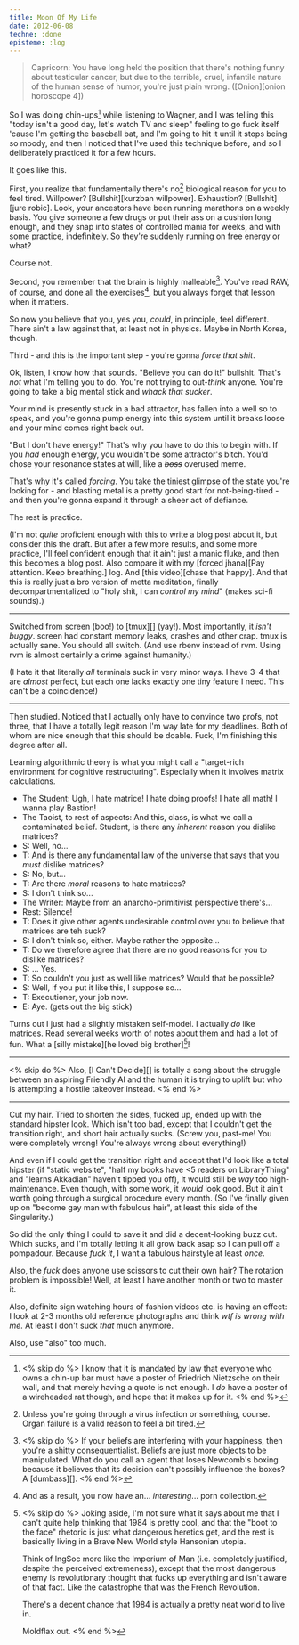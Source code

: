 ```yaml
---
title: Moon Of My Life
date: 2012-06-08
techne: :done
episteme: :log
---
```


> Capricorn: You have long held the position that there's nothing funny about testicular cancer, but due to the terrible, cruel, infantile nature of the human sense of humor, you're just plain wrong. ([Onion][onion horoscope 4])

So I was doing chin-ups[^chin] while listening to Wagner, and I was telling this "today isn't a good day, let's watch TV and sleep" feeling to go fuck itself 'cause I'm getting the baseball bat, and I'm going to hit it until it stops being so moody, and then I noticed that I've used this technique before, and so I deliberately practiced it for a few hours. 

It goes like this.

First, you realize that fundamentally there's no[^virus] biological reason for you to feel tired. Willpower? [Bullshit][kurzban willpower]. Exhaustion? [Bullshit][jure robic]. Look, your ancestors have been running marathons on a weekly basis. You give someone a few drugs or put their ass on a cushion long enough, and they snap into states of controlled mania for weeks, and with some practice, indefinitely. So they're suddenly running on free energy or what?

Course not.

Second, you remember that the brain is highly malleable[^reality]. You've read RAW, of course, and done all the exercises[^porn], but you always forget that lesson when it matters.

So now you believe that you, yes you, *could*, in principle, feel different. There ain't a law against that, at least not in physics. Maybe in North Korea, though.

Third - and this is the important step - you're gonna *force that shit*.

Ok, listen, I know how that sounds. "Believe you can do it!" bullshit. That's *not* what I'm telling you to do. You're not trying to out-*think* anyone. You're going to take a big mental stick and *whack that sucker*.

[^virus]: Unless you're going through a virus infection or something, course. Organ failure is a valid reason to feel a bit tired.

[^porn]: And as a result, you now have an... *interesting*... porn collection.

Your mind is presently stuck in a bad attractor, has fallen into a well so to speak, and you're gonna pump energy into this system until it breaks loose and your mind comes right back out.

"But I don't have energy!" That's why you have to do this to begin with. If you *had* enough energy, you wouldn't be some attractor's bitch. You'd chose your resonance states at will, like a <del>*boss*</del> overused meme.

That's why it's called *forcing*. You take the tiniest glimpse of the state you're looking for - and blasting metal is a pretty good start for not-being-tired - and then you're gonna expand it through a sheer act of defiance.

The rest is practice.

(I'm not *quite* proficient enough with this to write a blog post about it, but consider this the draft. But after a few more results, and some more practice, I'll feel confident enough that it ain't just a manic fluke, and then this becomes a blog post. Also compare it with my [forced jhana][Pay attention. Keep breathing.] log. And [this video][chase that happy]. And that this is really just a bro version of metta meditation, finally decompartmentalized to "holy shit, I can *control my mind*" (makes sci-fi sounds).)

[^chin]:
    <% skip do %>
    I know that it is mandated by law that everyone who owns a chin-up bar must have a poster of Friedrich Nietzsche on their wall, and that merely having a quote is not enough. I *do* have a poster of a wireheaded rat though, and hope that it makes up for it.
    <% end %>

[^reality]:
    <% skip do %>
    If your beliefs are interfering with your happiness, then you're a shitty consequentialist. Beliefs are just more objects to be manipulated. What do you call an agent that loses Newcomb's boxing because it believes that its decision can't possibly influence the boxes? A [dumbass][].
    <% end %>

---

Switched from screen (boo!) to [tmux][] (yay!). Most importantly, it *isn't buggy*. screen had constant memory leaks, crashes and other crap. tmux is actually sane. You should all switch. (And use rbenv instead of rvm. Using rvm is almost certainly a crime against humanity.)

(I hate it that literally *all* terminals suck in very minor ways. I have 3-4 that are *almost* perfect, but each one lacks exactly one tiny feature I need. This can't be a coincidence!)

---

Then studied. Noticed that I actually only have to convince two profs, not three, that I have a totally legit reason I'm way late for my deadlines. Both of whom are nice enough that this should be doable. Fuck, I'm finishing this degree after all.

Learning algorithmic theory is what you might call a "target-rich environment for cognitive restructuring". Especially when it involves matrix calculations.

- The Student: Ugh, I hate matrice! I hate doing proofs! I hate all math! I wanna play Bastion!
- The Taoist, to rest of aspects: And this, class, is what we call a contaminated belief. Student, is there any *inherent* reason you dislike matrices?
- S: Well, no...
- T: And is there any fundamental law of the universe that says that you *must* dislike matrices?
- S: No, but...
- T: Are there *moral* reasons to hate matrices?
- S: I don't think so...
- The Writer: Maybe from an anarcho-primitivist perspective there's...
- Rest: Silence!
- T: Does it give other agents undesirable control over you to believe that matrices are teh suck?
- S: I don't think so, either. Maybe rather the opposite...
- T: Do we therefore agree that there are no good reasons for you to dislike matrices?
- S: ... Yes.
- T: So couldn't you just as well like matrices? Would that be possible?
- S: Well, if you put it like this, I suppose so...
- T: Executioner, your job now.
- E: Aye. (gets out the big stick)

Turns out I just had a slightly mistaken self-model. I actually *do* like matrices. Read several weeks worth of notes about them and had a lot of fun. What a [silly mistake][he loved big brother][^1984]!

[^1984]:
    <% skip do %>
    Joking aside, I'm not sure what it says about me that I can't quite help thinking that 1984 is pretty cool, and that the "boot to the face" rhetoric is just what dangerous heretics get, and the rest is basically living in a Brave New World style Hansonian utopia.

    Think of IngSoc more like the Imperium of Man (i.e. completely justified, despite the perceived extremeness), except that the most dangerous enemy is revolutionary thought that fucks up everything and isn't aware of that fact. Like the catastrophe that was the French Revolution.

    There's a decent chance that 1984 is actually a pretty neat world to live in.

    Moldflax out.
    <% end %>

---

<% skip do %>
Also, [I Can't Decide][] is totally a song about the struggle between an aspiring Friendly AI and the human it is trying to uplift but who is attempting a hostile takeover instead.
<% end %>

---

Cut my hair. Tried to shorten the sides, fucked up, ended up with the standard hipster look. Which isn't too bad, except that I couldn't get the transition right, and short hair actually sucks. (Screw you, past-me! You were completely wrong! You're always wrong about everything!)

And even if I could get the transition right and accept that I'd look like a total hipster (if "static website", "half my books have <5 readers on LibraryThing" and "learns Akkadian" haven't tipped you off), it would still be *way* too high-maintenance. Even though, with some work, it *would* look good. But it ain't worth going through a surgical procedure every month. (So I've finally given up on "become gay man with fabulous hair", at least this side of the Singularity.)

So did the only thing I could to save it and did a decent-looking buzz cut. Which sucks, and I'm totally letting it all grow back asap so I can pull off a pompadour. Because *fuck it*, I want a fabulous hairstyle at least *once*.

Also, the *fuck* does anyone use scissors to cut their own hair? The rotation problem is impossible! Well, at least I have another month or two to master it.

Also, definite sign watching hours of fashion videos etc. is having an effect: I look at 2-3 months old reference photographs and think *wtf is wrong with me*. At least I don't suck *that* much anymore.

Also, use "also" too much.
